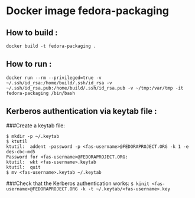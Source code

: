 # Docker image fedora-packaging

## How to build :
`docker build -t fedora-packaging .`

## How to run :
`docker run --rm --privileged=true -v ~/.ssh/id_rsa:/home/build/.ssh/id_rsa -v ~/.ssh/id_rsa.pub:/home/build/.ssh/id_rsa.pub -v ~/tmp:/var/tmp -it fedora-packaging /bin/bash`

## Kerberos authentication via keytab file :
###Create a keytab file:
```
$ mkdir -p ~/.keytab
$ ktutil 
ktutil:  addent -password -p <fas-username>@FEDORAPROJECT.ORG -k 1 -e des-cbc-md5
Password for <fas-username>@FEDORAPROJECT.ORG: 
ktutil:  wkt <fas-username>.keytab
ktutil:  quit
$ mv <fas-username>.keytab ~/.keytab
```
###Check that the Kerberos authentication works:
`$ kinit <fas-username>@FEDORAPROJECT.ORG -k -t ~/.keytab/<fas-username>.key`
